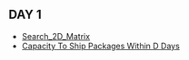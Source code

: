 ## DAY 1
- [Search_2D_Matrix](https://leetcode.com/problems/search-a-2d-matrix-ii/)
- [Capacity To Ship Packages Within D Days](https://leetcode.com/problems/capacity-to-ship-packages-within-d-days/)
